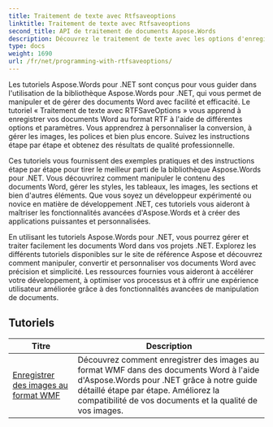 ```yaml
---
title: Traitement de texte avec Rtfsaveoptions
linktitle: Traitement de texte avec Rtfsaveoptions
second_title: API de traitement de documents Aspose.Words
description: Découvrez le traitement de texte avec les options d'enregistrement RTF dans Aspose.Words pour .NET. Apprenez à enregistrer et à personnaliser des documents RTF avec des didacticiels étape par étape et des exemples de code C#.
type: docs
weight: 1690
url: /fr/net/programming-with-rtfsaveoptions/
---
```

Les tutoriels Aspose.Words pour .NET sont conçus pour vous guider dans l'utilisation de la bibliothèque Aspose.Words pour .NET, qui vous permet de manipuler et de gérer des documents Word avec facilité et efficacité. Le tutoriel « Traitement de texte avec RTFSaveOptions » vous apprend à enregistrer vos documents Word au format RTF à l'aide de différentes options et paramètres. Vous apprendrez à personnaliser la conversion, à gérer les images, les polices et bien plus encore. Suivez les instructions étape par étape et obtenez des résultats de qualité professionnelle.

Ces tutoriels vous fournissent des exemples pratiques et des instructions étape par étape pour tirer le meilleur parti de la bibliothèque Aspose.Words pour .NET. Vous découvrirez comment manipuler le contenu des documents Word, gérer les styles, les tableaux, les images, les sections et bien d'autres éléments. Que vous soyez un développeur expérimenté ou novice en matière de développement .NET, ces tutoriels vous aideront à maîtriser les fonctionnalités avancées d'Aspose.Words et à créer des applications puissantes et personnalisées.

En utilisant les tutoriels Aspose.Words pour .NET, vous pourrez gérer et traiter facilement les documents Word dans vos projets .NET. Explorez les différents tutoriels disponibles sur le site de référence Aspose et découvrez comment manipuler, convertir et personnaliser vos documents Word avec précision et simplicité. Les ressources fournies vous aideront à accélérer votre développement, à optimiser vos processus et à offrir une expérience utilisateur améliorée grâce à des fonctionnalités avancées de manipulation de documents.

 ## Tutoriels
| Titre | Description |
| --- | --- |
| [Enregistrer des images au format WMF](./saving-images-as-wmf/) | Découvrez comment enregistrer des images au format WMF dans des documents Word à l'aide d'Aspose.Words pour .NET grâce à notre guide détaillé étape par étape. Améliorez la compatibilité de vos documents et la qualité de vos images. |